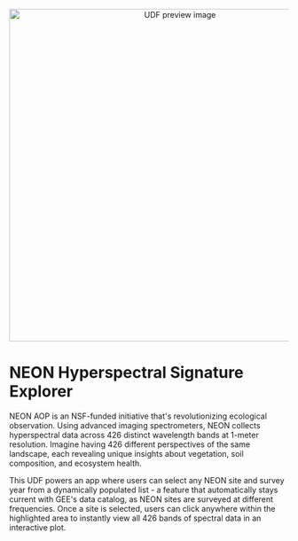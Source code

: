 <!--fused:preview-->
<p align="center"><img src="https://fused-magic.s3.us-west-2.amazonaws.com/thumbnails/udfs-staging/neon_hyperspectral.png" width="600" alt="UDF preview image"></p>

<!--fused:readme-->
# NEON Hyperspectral Signature Explorer

NEON AOP is an NSF-funded initiative that's revolutionizing ecological observation. Using advanced imaging spectrometers, NEON collects hyperspectral data across 426 distinct wavelength bands at 1-meter resolution. Imagine having 426 different perspectives of the same landscape, each revealing unique insights about vegetation, soil composition, and ecosystem health.

This UDF powers an app where users can select any NEON site and survey year from a dynamically populated list - a feature that automatically stays current with GEE's data catalog, as NEON sites are surveyed at different frequencies. Once a site is selected, users can click anywhere within the highlighted area to instantly view all 426 bands of spectral data in an interactive plot.


